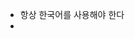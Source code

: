 <!------------------------------------------------------------------------------------
   Add Rules to this file or a short description and have Kiro refine them for you:   
-------------------------------------------------------------------------------------> 

 - 항상 한국어를 사용해야 한다
 - 